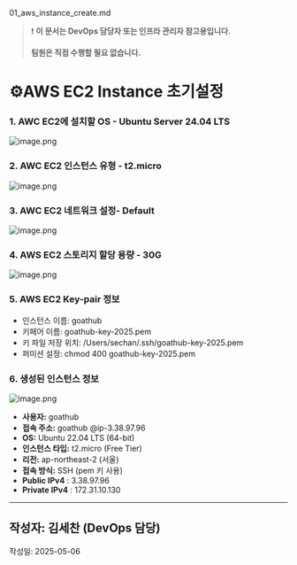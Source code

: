 01_aws_instance_create.md

> ❗ **이 문서는 DevOps 담당자 또는 인프라 관리자 참고용입니다.**
>
> **팀원은 직접 수행할 필요 없습니다.**

# ⚙️AWS EC2 Instance 초기설정

### 1. AWC EC2에 설치할 OS - Ubuntu Server 24.04 LTS

![image.png](attachment:66205e2c-aecf-4739-9452-91c9cfa106d7:image.png)

### 2. AWC EC2 인스턴스 유형 - t2.micro

![image.png](attachment:94c3a5a7-2f4f-4341-bdd1-653f02b8a6cf:image.png)

### 3. AWC EC2 네트워크 설정- Default

![image.png](attachment:1ff78749-0e60-49bc-8009-0c021ea95f5b:image.png)

### 4. AWS EC2 스토리지 할당 용량 - 30G

![image.png](attachment:5b730de1-128d-4007-9e8f-9025cd69982f:image.png)

### 5. AWS EC2 Key-pair 정보

- 인스턴스 이름: goathub
- 키페어 이름: goathub-key-2025.pem
- 키 파일 저장 위치: /Users/sechan/.ssh/goathub-key-2025.pem
- 퍼미션 설정: chmod 400 goathub-key-2025.pem

### 6. 생성된 인스턴스 정보

![image.png](attachment:0c9323ab-f14e-41e0-a2d0-b385c412c23c:image.png)

- **사용자:** goathub
- **접속 주소:** goathub @ip-3.38.97.96
- **OS:** Ubuntu 22.04 LTS (64-bit)
- **인스턴스 타입:** t2.micro (Free Tier)
- **리전:** ap-northeast-2 (서울)
- **접속 방식:** SSH (pem 키 사용)
- **Public IPv4** : 3.38.97.96
- **Private IPv4** : 172.31.10.130

---

## 작성자: 김세찬 (DevOps 담당)

작성일: 2025-05-06

